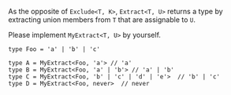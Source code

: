 As the opposite of `Exclude<T, K>`, `Extract<T, U>` returns a type by extracting union members from `T` that are assignable to `U`.

Please implement `MyExtract<T, U>` by yourself.

```
type Foo = 'a' | 'b' | 'c'

type A = MyExtract<Foo, 'a'> // 'a'
type B = MyExtract<Foo, 'a' | 'b'> // 'a' | 'b'
type C = MyExtract<Foo, 'b' | 'c' | 'd' | 'e'>  // 'b' | 'c'
type D = MyExtract<Foo, never>  // never
```
